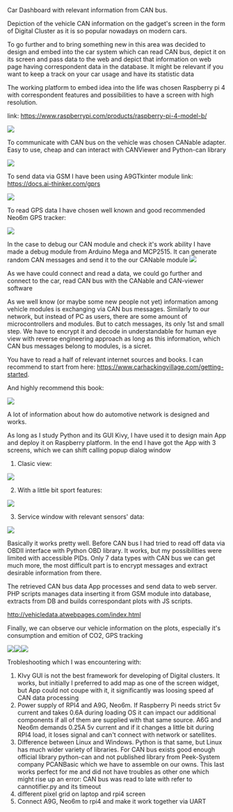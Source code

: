 Car Dashboard with relevant information from CAN bus.

Depiction of the vehicle CAN information on the gadget's screen in the form of Digital Cluster as it is so popular nowadays 
on modern cars.

To go further and to bring something new in this area was decided to design and embed into the car system which can 
read CAN bus, depict it on its screen and pass data to the web and depict that information on web page having correspondent 
data in the database.
It might be relevant if you want to keep a track on your car usage and have its statistic data 

The working platform to embed idea into the life was chosen Raspberry pi 4 with correspondent
features and possibilities to have a screen with high resolution.

link: https://www.raspberrypi.com/products/raspberry-pi-4-model-b/

![](rpi4.png)

To communicate with CAN bus on the vehicle was chosen CANable adapter. Easy to use, cheap and can interact with CANViewer
and Python-can library

![](CANable.jpg)

To send data via GSM I have been using A9GTkinter module
link: https://docs.ai-thinker.com/gprs 

![](1.webp)

To read GPS data I have chosen well known and good recommended Neo6m GPS tracker:

![](neo6m.webp)

In the case to debug our CAN module and check it's work ability I have made a debug module from Arduino Mega and MCP2515.
It can generate random CAN messages and send it to the our CANable module
![](ATMega2560+MCP2515.jpg)

As we have could connect and read a data, we could go further and connect to the car, read CAN bus with the CANable and 
CAN-viewer software

As we well know (or maybe some new people not yet) information among vehicle modules is exchanging via CAN bus messages.
Similarly to our network, but instead of PC as users, there are some amount of microcontrollers and modules. But to catch 
messages, its only 1st and small step. We have to encrypt it and decode in understandable for human eye view with reverse 
engineering approach as long as this information, which CAN bus messages belong to modules, is a sicret. 

You have to read a half of relevant internet sources and books. 
I can recommend to start from here: https://www.carhackingvillage.com/getting-started.

And highly recommend this book:

![](CANhaking.png)

A lot of information about how do automotive network is designed and works.

As long as I study Python and its GUI Kivy, I have used it to design main App and deploy it on Raspberry platform. 
In the end I have got the App with 3 screens, which we can shift calling popup dialog window
1. Clasic view:

![](1screen.png)

2. With a little bit sport features:

![](2screen.png)

3. Service window with relevant sensors' data:

![](3screen.png)

Basically it works pretty well. 
Before CAN bus I had tried to read off data via OBDII interface with Python OBD library. It works, but my possibilities 
were limited with accessible PIDs. Only 7 data types 
with CAN bus we can get much more, the most difficult part is to encrypt messages and extract desirable information from 
there.

The retrieved CAN bus data App processes and send data to web server.
PHP scripts manages data inserting it from GSM module into database, extracts from DB and builds correspondant plots
with JS scripts.

http://vehicledata.atwebpages.com/index.html

Finally, we can observe our vehicle information on the plots, especially it's consumption and emition of CO2, GPS tracking



![](web1.png)![](web2.png)![](web3.png)


Trobleshooting which I was encountering with:
1. KIvy GUI is not the best framework for developing of Digital clusters. It works, but initially I preferred to add map
    as one of the screen widget, but App could not coupe with it, it significantly was loosing speed af CAN data processing
2. Power supply of RPI4 and A9G, Neo6m. If Raspberry Pi needs strict 5v current and takes 0.6A during loading OS it can impact
    our additional components if all of them are supplied with that same source. A6G and Neo6m demands 0.25A 5v current and if
    it changes a little bit during RPI4 load, it loses signal and can't connect with network or satellites.
3. Difference between Linux and Windows. Python is that same, but Linux has much wider variety of libraries. For CAN bus 
    exists good enough official library python-can and not published library from Peek-System company PCANBasic which we have 
    to assemble on our owns. This last works perfect for me and did not have troubles as other one which might rise up an 
    error: CAN bus was read to late with refer to cannotifier.py and its timeout
4. different pixel grid on laptop and rpi4 screen
5. Connect A9G, Neo6m to rpi4 and make it work together via UART 
